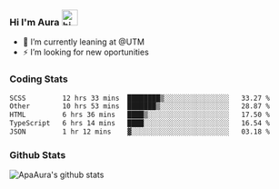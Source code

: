 ### Hi I'm Aura <img src="https://user-images.githubusercontent.com/1303154/88677602-1635ba80-d120-11ea-84d8-d263ba5fc3c0.gif" width="28px" alt="hi">

- 🔭 I’m currently leaning at @UTM
- ⚡ I’m looking for new oportunities


### Coding Stats

<!--START_SECTION:waka-->

```txt
SCSS         12 hrs 33 mins  ████████▒░░░░░░░░░░░░░░░░   33.27 %
Other        10 hrs 53 mins  ███████▒░░░░░░░░░░░░░░░░░   28.87 %
HTML         6 hrs 36 mins   ████▒░░░░░░░░░░░░░░░░░░░░   17.50 %
TypeScript   6 hrs 14 mins   ████░░░░░░░░░░░░░░░░░░░░░   16.54 %
JSON         1 hr 12 mins    ▓░░░░░░░░░░░░░░░░░░░░░░░░   03.18 %
```

<!--END_SECTION:waka-->

### Github Stats

![ApaAura's github stats](https://github-readme-stats.vercel.app/api?username=ApaAura&count_private=true&theme=tokyonight&hide=contribs,prs)
